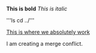 **This is bold**
*This is italic*

'''ls
cd ../'''

[This is where we absolutely work](http://www.devbootcamp.com)

I am creating a merge conflict.
